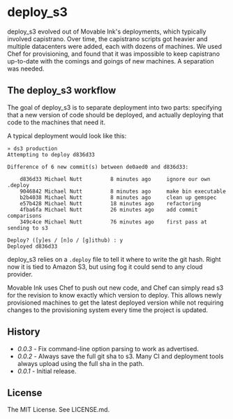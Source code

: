 # deploy_s3

deploy_s3 evolved out of Movable Ink's deployments, which typically involved capistrano. Over time, the capistrano scripts got heavier and multiple datacenters were added, each with dozens of machines. We used Chef for provisioning, and found that it was impossible to keep capistrano up-to-date with the comings and goings of new machines. A separation was needed.

## The deploy_s3 workflow

The goal of deploy_s3 is to separate deployment into two parts: specifying that a new version of code should be deployed, and actually deploying that code to the machines that need it.

A typical deployment would look like this:

    » ds3 production
    Attempting to deploy d836d33

    Difference of 6 new commit(s) between de0aed0 and d836d33:

        d836d33 Michael Nutt         8 minutes ago	   ignore our own .deploy
        9046842 Michael Nutt         8 minutes ago	   make bin executable
        b2b4038 Michael Nutt         8 minutes ago	   clean up gemspec
        e57b428 Michael Nutt         18 minutes ago	   refactoring
        4fba6fa Michael Nutt         26 minutes ago	   add commit comparisons
        349c4ce Michael Nutt         76 minutes ago	   first pass at sending to s3

    Deploy? ([y]es / [n]o / [g]ithub) : y
    Deployed d836d33

deploy_s3 relies on a `.deploy` file to tell it where to write the git hash.  Right now it is tied to Amazon S3, but using fog it could send to any cloud provider.

Movable Ink uses Chef to push out new code, and Chef can simply read s3 for the revision to know exactly which version to deploy. This allows newly provisioned machines to get the latest deployed version while not requiring changes to the provisioning system every time the project is updated.

## History

* _0.0.3_ - Fix command-line option parsing to work as advertised.
* _0.0.2_ - Always save the full git sha to s3. Many CI and deployment tools always upload using the full sha in the path.
* _0.0.1_ - Initial release.

## License

The MIT License. See LICENSE.md.
